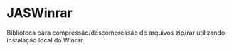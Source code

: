 # JASWinrar
Biblioteca para compressão/descompressão de arquivos zip/rar utilizando instalação local do Winrar.
